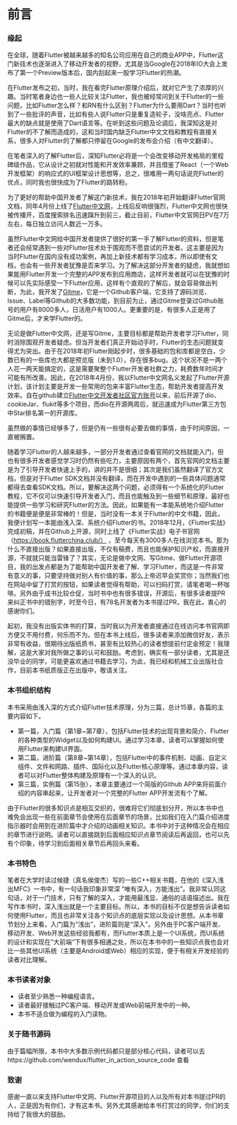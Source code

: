 # 前言

### 缘起

在全球，随着Flutter被越来越多的知名公司应用在自己的商业APP中，Flutter这门新技术也逐渐进入了移动开发者的视野，尤其是当Google在2018年IO大会上发布了第一个Preview版本后，国内刮起来一股学习Flutter的热潮。

在Flutter发布之初，当时，我在看完Flutter原理介绍后，就对它产生了浓厚的兴趣。当时笔者身边也一些人比较关注Flutter，我也被经常问到关于Flutter的一些问题，比如Flutter怎么样？和RN有什么区别？Flutter为什么要用Dart？当时也听到了一些批评的声音，比如有些人说Flutter只是重复造轮子，没啥亮点、Flutter最大的缺点就是使用了Dart语言等。在听到这些问题及论调后，我深知这是对Flutter的不了解而造成的，这和当时国内缺乏Flutter中文文档和教程有直接关系，很多人对Flutter的了解都只停留在Google的发布会介绍（有中文翻译）。

在笔者深入的了解Flutter后，深知Flutter必将是一个会改变移动开发格局的里程碑级作品，它从设计之初就对性能和开发效率兼顾，并且借鉴了React（一个Web开发框架）的响应式的UI框架设计思想等，总之，很难用一两句话说完Flutter的优点，同时我也很快成为了Flutter的路转粉。

为了更好的帮助中国开发者了解这门新技术，我在2018年初开始翻译Flutter官网文档，同年4月份上线了[Flutter中文网](https://flutterchina.club/)，上线后反响很强烈，Flutter中文网也很快被传播开，百度搜索排名迅速蹿升到前三，截止目前，Flutter中文官网日PV在7万左右，每日独立访问人数近一万多。

虽然Flutter中文网给中国开发者提供了很好的第一手了解Flutter的资料，但是笔者还会经常遇到一些对Flutter技术处于围观而不愿尝试的开发者。这主要是因为当时Flutter在国内没有成功案例，再加上新技术都有学习成本，所以即使有文档，也会有一些开发者犹豫是否来学习。为了解决这部分开发者的疑虑，我就想如果能用Flutter开发一个完整的APP发布到应用商店，这样开发者就可以在犹豫的时候可以先实际感受一下Flutter应用，这样有个直观的了解后，就会容易做出判断，为此，我开发了[Gitme](https://flutterchina.club/app/gm.html)，它是一个Github客户端，它支持了源码浏览、Issue、Label等Github的大多数功能，到目前为止，通过Gitme登录过Github账号的用户有8000多人，日活用户有1000人。更重要的是，有很多人正是用了Gitme后，才来学Flutter的。

无论是做Flutter中文网，还是写Gitme，主要目标都是帮助开发者学习Flutter，同时消除围观开发者疑虑。但当开发者们真正开始动手时，Flutter的生态问题就变得尤为突出。由于在2018年初Flutter刚起步时，很多基础的包和库都是空白，少数已有的一些库也大都是预览版（未到1.0），存在很多bug。这个状况不是一两个人花一两天能搞定的，这是需要聚整个Flutter开发者社群之力，耗费数年时间才可能有所改善。因此，在2018年4月份，我以Flutter中文网名义发起了Flutter开源计划，该计划主要是开发一些常用的包来丰富Flutter生态，帮助开发者提高开发效率。自在github建立[Flutter中文开发者社区官方账号](https://github.com/flutterchina)以来，前后开源了dio、cookieJar、flukit等多个项目，而dio在开源两周后，就迅速成为Flutter第三方包中Star排名第一的开源库。

虽然做的事情已经够多了，但是仍有一些很有必要去做的事情，由于时间原因，一直被搁置。

随着学习Flutter的人越来越多，一部分开发者通过查看官网的文档就能入门，但也有很多开发者感觉学习时仍然有些吃力，主要原因有两个，首先官网的文档主要是为了引导开发者快速上手的，讲的并不是很细；其次是我们虽然翻译了官方文档，但是对于Flutter SDK文档并没有翻译，而在开发中遇到的一些具体问题通常都得去查看SDK文档。所以，要解决这两个问题，必须得有一个系统化的Flutter教程，它不仅可以快速引导开发者入门，而且也能触及到一些细节和原理，最好也能提供一些学习和研究Flutter的方法。因此，如果能有一本能系统地介绍Flutter的书籍便是便是非常棒的！但是，当时没有一本关于Flutter的中文书籍，因此，我便计划写一本能由浅入深、系统介绍Flutter的书。2018年12月，《Flutter实战》完成初稿，并在Github上开源，同时上线了《Flutter实战》电子书官网（https://book.flutterchina.club/） ，至今每天有3000多人在线浏览本书。那为什么不直接出版？如果直接出版，不仅有稿费，而且也能保护知识产权，而直接开源，不就就只能当雷锋了？其实，无论是做中文网、写Gitme、做Flutter开源项目，我的出发点都是为了能帮助中国开发者了解、学习Flutter，而这是一件非常有意义的事，只要坚持做对别人有价值的事，那么上帝迟早会奖赏你；当然我们也在网站中留了打赏的按钮，如果读者觉得有帮助，可以扫码打赏，请笔者喝一杯咖啡。另外由于成书比较仓促，当时书中也有很多错误，开源后，有很多读者提PR来纠正书中的错别字，时至今日，有78名开发者为本书提过PR，我在此，衷心的感谢你们。

起初，我没有出版实体书的打算，当时我以为开发者直接通过在线访问本书官网即方便又不用付费，何乐而不为。但在本书上线后，很多读者来添加微信好友，表示非常有收益，很期待出版纸质书，甚至有比较热心的读者想提前付定金预定！我理解，这是大家对我所做之事的认可和鼓励。考虑到，确实有一部分读者，尤其是还没毕业的同学，可能更喜欢通过书籍去学习，为此，我已经和机械工业出版社合作，目前本书纸质版正在出版中，敬请关注。

### 本书组织结构

本书采用由浅入深的方式介绍Flutter技术原理，分为三篇，总计15章，各篇的主要内容如下。

- 第一篇，入门篇（第1章~第7章），包括Flutter技术的出现背景和简介、Flutter的各种类型的Widget以及如何构建UI。通过学习本章，读者可以掌握如何使用Flutter来构建UI界面。
- 第二篇，进阶篇（第8章~第14章），包括Flutter中的事件机制、动画、自定义组件、文件和网路、插件、国际化以及Flutter核心原理等。通过本章内容，读者可以对Flutter整体构建及原理有一个深入的认识。
- 第三篇，实例篇（第15张），本章主要通过一个简版的Github APP来将前面介绍的内容串起来，让开发者对一个完整的Flutter APP开发流有个了解。

由于Flutter的很多知识点是相互交织的，很难将它们彻底划分开，所以本书中也难免会出现一些在前面章节会使用在后面章节的场景，比如我们在入门篇介绍进度指示器时会用到在进阶篇中才介绍的动画相关知识。本书中对于这种情况会在相应的章节进行说明。读者可以直接跳到后面相应知识点章节阅读后再返回，也可以先有个印象，待学习到后面相关章节后再回头来看。

### 本书特色

笔者在大学时读过候捷（真名侯俊杰）写的一些C++相关书籍，在他的《深入浅出MFC》一书中，有一句话我印象非常深 “唯有深入，方能浅出”。我非常认同这句话，对于一门技术，只有了解的深入，才能用最浅显、通俗的话语描述出。我在写作本书时，深入浅出就是一个主要目标。所以，本书的目标不仅是想告诉读者如何使用Flutter，而且也非常关注各个知识点的底层实现以及设计思想。从本书章节划分上来看，入门篇为“浅出”，进阶篇则是“深入”。另外由于PC客户端开发、移动开发、Web开发这些经验我都有，而Flutter本质上是一个UI系统，而UI系统的设计和实现在”大前端“下有很多相通之处，所以在本书中的一些知识点我也会对比一些其他UI系统（主要是Android或Web）相应的实现，便于有相关开发经验的读者对比理解。

### 本书读者对象

- 读者至少熟悉一种编程语言。
- 读者最好接触过PC客户端、移动开发或Web前端开发中的一种。
- 本书不适合做为编程的入门读物。

### 关于随书源码

由于篇幅所限，本书中大多数示例代码都只是部分核心代码，读者可以去https://github.com/wendux/flutter_in_action_source_code 查看

### 致谢

感谢一直以来支持Flutter中文网、Flutter开源项目的人以及所有对本书提过PR的人，正是因为有你们，才有这本书。另外尤其感谢给本书打赏过的同学，你们的支持给了我很大的鼓励。

